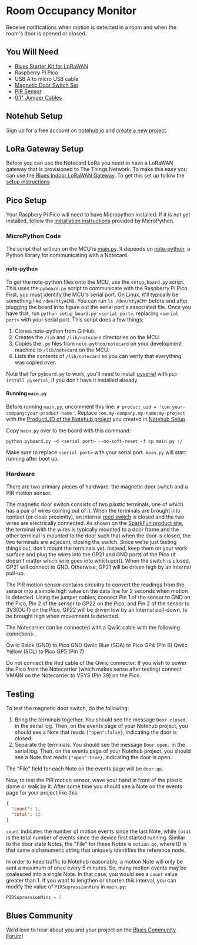 # Room Occupancy Monitor

Receive notifications when motion is detected in a room and when the room's door is opened or closed.

## You Will Need

* [Blues Starter Kit for LoRaWAN](https://shop.blues.com/products/blues-starter-kit-lorawan)
* Raspberry Pi Pico
* USB A to micro USB cable
* [Magnetic Door Switch Set](https://www.sparkfun.com/products/13247)
* [PIR Sensor](https://www.adafruit.com/product/4871)
* [0.1" Jumper Cables](https://www.adafruit.com/product/5018)

## Notehub Setup

Sign up for a free account on [notehub.io](https://notehub.io) and [create a new project](https://dev.blues.io/quickstart/notecard-quickstart/notecard-and-notecarrier-a/#set-up-notehub).

## LoRa Gateway Setup

Before you can use the Notecard LoRa you need to have a LoRaWAN gateway that is provisioned to The Things Network.  To make this easy you can use the [Blues Indoor LoRaWAN Gateway](https://shop.blues.com/products/blues-starter-kit-lorawan).  To get this set up follow the [setup instructions](https://dev.blues.io/lora/connecting-to-a-lorawan-gateway/)


## Pico Setup

Your Raspbery Pi Pico will need to have Micropython installed.  If it is not yet installed, follow the [installation instructions](https://micropython.org/download/RPI_PICO/) provided by MicroPython.

### MicroPython Code

The script that will run on the MCU is [main.py](main.py). It depends on [note-python](https://github.com/blues/note-python), a Python library for communicating with a Notecard.

#### note-python

To get the note-python files onto the MCU, use the `setup_board.py` script. This uses the `pyboard.py` script to communicate with the Raspberry Pi Pico. First, you must identify the MCU's serial port. On Linux, it'll typically be something like `/dev/ttyACM0`. You can run `ls /dev/ttyACM*` before and after plugging the board in to figure out the serial port's associated file. Once you have that, run `python setup_board.py <serial port>`, replacing `<serial port>` with your serial port. This script does a few things:

1. Clones note-python from GitHub.
2. Creates the `/lib` and `/lib/notecard` directories on the MCU.
3. Copies the `.py` files from `note-python/notecard` on your development machine to `/lib/notecard` on the MCU.
4. Lists the contents of `/lib/notecard` so you can verify that everything was copied over.

Note that for `pyboard.py` to work, you'll need to install [pyserial](https://pypi.org/project/pyserial/) with `pip install pyserial`, if you don't have it installed already.

#### Running `main.py`

Before running `main.py`, uncomment this line: `# product_uid = 'com.your-company:your-product-name'`. Replace `com.my-company.my-name:my-project` with the [ProductUID of the Notehub project](https://dev.blues.io/notehub/notehub-walkthrough/#finding-a-productuid) you created in [Notehub Setup](#notehub-setup).

Copy `main.py` over to the board with this command:

```
python pyboard.py -d <serial port> --no-soft-reset -f cp main.py :/
```

 Make sure to replace `<serial port>` with your serial port. `main.py` will start running after boot up.

### Hardware

There are two primary pieces of hardware: the magnetic door switch and a PIR motion sensor.

The magnetic door switch consists of two plastic terminals, one of which has a pair of wires coming out of it. When the terminals are brought into contact (or close proximity), an internal [reed switch](https://en.wikipedia.org/wiki/Reed_switch) is closed and the two wires are electrically connected. As shown on the [SparkFun product site](https://www.sparkfun.com/products/13247), the terminal with the wires is typically mounted to a door frame and the other terminal is mounted to the door such that when the door is closed, the two terminals are adjacent, closing the switch. Since we're just testing things out, don't mount the terminals yet. Instead, keep them on your work surface and plug the wires into the GP21 and GND ports of the Pico (it doesn't matter which wire goes into which port). When the switch is closed, GP21 will connect to GND. Otherwise, GP21 will be driven high by an internal pull-up.

The PIR motion sensor contains circuitry to convert the readings from the sensor into a simple high value on the data line for 2 seconds when motion is detected. Using the jumper cables, connect Pin 1 of the sensor to GND on the Pico, Pin 2 of the sensor to GP22 on the Pico, and Pin 2 of the sensor to 3V3(OUT) on the Pico.  GP22 will be driven low by an internal pull-down, to be brought high when movemnent is detected.

The Notecarrier can be connected with a Qwiic cable with the following connctions:.

  Qwiic Black (GND) to Pico GND
  Qwiic Blue (SDA) to  Pico GP4 (Pin 6)
  Qwiic Yellow (SCL) to Pico GP5 (Pin 7)

Do not connect the Red cable of the Qwiic connector.  If you wish to power the Pico from the Notecarrier (which makes sense after testing) connect VMAIN on the Notecarrier to VSYS (Pin 39) on the Pico.

## Testing

To test the magnetic door switch, do the following:

1. Bring the terminals together. You should see the message `Door closed.` in the serial log. Then, on the events page of your Notehub project, you should see a Note that reads `{"open":false}`, indicating the door is closed.
1. Separate the terminals. You should see the message `Door open.` in the serial log. Then, on the events page of your Notehub project, you should see a Note that reads `{"open":true}`, indicating the door is open.

The "File" field for each Note on the events page will be `door.qo`.

Now, to test the PIR motion sensor, wave your hand in front of the plastic dome or walk by it. After some time you should see a Note on the events page for your project like this:

```json
{
  "count": 1,
  "total": 12
}
```

`count` indicates the number of motion events since the last Note, while `total` is the total number of events since the device first started running. Similar to the door state Notes, the "File" for these Notes is `motion.qo`, where ID is that same alphanumeric string that uniquely identifies the reference node.

In order to keep traffic to Notehub reasonable, a motion Note will only be sent a maximum of once every 5 minutes. So, many motion events may be coalesced into a single Note. In that case, you would see a `count` value greater than 1. If you want to lengthen or shorten this interval, you can modify the value of `PIRSupressionMins` in `main.py`:

```python
PIRSupressionMins = 5
```

## Blues Community

We’d love to hear about you and your project on the [Blues Community Forum](https://discuss.blues.io/)!
